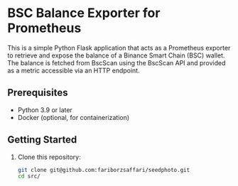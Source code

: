 # BSC Balance Exporter for Prometheus

This is a simple Python Flask application that acts as a Prometheus exporter to retrieve and expose the balance of a Binance Smart Chain (BSC) wallet. The balance is fetched from BscScan using the BscScan API and provided as a metric accessible via an HTTP endpoint.

## Prerequisites

- Python 3.9 or later
- Docker (optional, for containerization)

## Getting Started

1. Clone this repository:

   ```bash
   git clone git@github.com:fariborzsaffari/seedphoto.git
   cd src/
